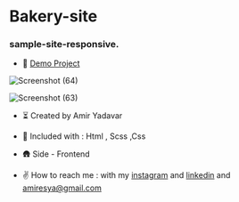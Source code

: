 # Bakery-site

### sample-site-responsive.

- 🔭 [Demo Project]( https://amir-yadavar.github.io/Bakery-site/)

![Screenshot (64)](https://user-images.githubusercontent.com/110972269/201970596-085de069-49f7-4d83-a604-23440d569e04.png)

![Screenshot (63)](https://user-images.githubusercontent.com/110972269/201970411-2dba105c-21f6-4451-af05-4e2bff2d4ec0.png)


- ⏳ Created by Amir Yadavar

- 🔧 Included with : Html , Scss ,Css

- 🛖 Side - Frontend

- ✌️ How to reach me : with my [instagram](https://instagram.com/amir_yadavar_?igshid=YmMyMTA2M2Y=) and [linkedin](https://www.linkedin.com/in/amir-yadavar-269904242/) and amiresya@gmail.com
